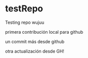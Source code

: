 # testRepo
Testing repo wujuu


primera contribución local para github

un commit más desde github

otra actualización desde GH!
